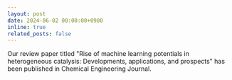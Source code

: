 ```yaml
---
layout: post
date: 2024-06-02 00:00:00+0900
inline: true
related_posts: false
---
```


Our review paper titled "Rise of machine learning potentials in heterogeneous catalysis: Developments, applications, and prospects" has been published in Chemical Engineering Journal.
